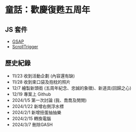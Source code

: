 # 童話：歡慶復甦五周年

## JS 套件

- [GSAP](https://greensock.com/)
- [ScrollTrigger](https://greensock.com/)

## 歷史紀錄

- 11/23 收到活動企劃 (內容還有缺)
- 11/28 收到束口袋及抱枕的照片
- 12/7  繪製新頭銜 (五周年紀念、忠誠的象徵)、新道具(回歸之心)
- 12/19 專案上 Github
- 2024/1/5 第一次討論 (我、喬喬及閒閒)
- 2024/1/22 新增右側浮水標
- 2024/2/1  新增扭蛋抽抽樂
- 2024/2/15 轉換電腦
- 2024/3/7 刪除GASH